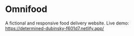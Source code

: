 # Omnifood
A fictional and responsive food delivery website.
Live demo: https://determined-dubinsky-f601d7.netlify.app/
